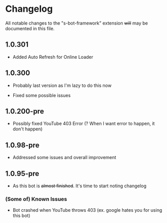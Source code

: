 # Changelog

All notable changes to the "s-bot-framework" extension ~~will~~ may be documented in this file.

## 1.0.301

- Added Auto Refresh for Online Loader

## 1.0.300

- Probably last version as I'm lazy to do this now

- Fixed some possible issues

## 1.0.200-pre

- Possibly fixed YouTube 403 Error (? When I want error to happen, it don't happen)

## 1.0.98-pre

- Addressed some issues and overall improvement

## 1.0.95-pre

- As this bot is ~~almost finished~~. It's time to start noting changelog

### (Some of) Known Issues

- Bot crashed when YouTube throws 403 (ex. google hates you for using this bot)
